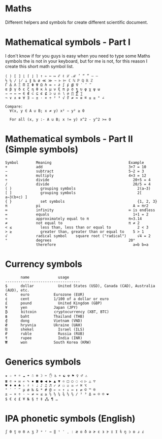 # Maths
Different helpers and symbols for create different scientific document.

# Mathematical symbols - Part I 
I don't know if for you guys is easy when you need to type some Maths symbols the is not in your keyboard, but for me is not, for this reason I create this short math symbol list.
```
⟨ ⟩ ⟦ ⟧ ⌊ ⌈ ⌋ ⌉ ↑ ⇐ ← ↦ ℰ ℓ ℒ ℳ ’ “ ” – —
½ ¼ ∕ ∤ ⊥ ∥ ‰ ø ≪ ≫ ~ ⊢ ⊨ ℂ ℕ ℙ ℚ ℝ ℤ 
Γ Δ Λ Ξ Π Σ Φ Ψ Ω ℏ ∞ ∘ ∂ ∫ ∮ ∯ ∇ ′ ″ ‴ 
α β γ δ ε ζ η θ κ λ μ ν ξ π ρ σ τ υ φ χ ψ ω
⇒ → ⇔ ↔ ∈ ∉ ⊂ ⊆ ⊄ ⊈ ⊃ ∪ ∩ ∖ ∅ ∏ ∑̅̂⃗̇̈ ∑
¬ ∨ ∧ ⊕ ∀ ∃ − ± · × ÷ ² ³ √ ∛ ≠ ≈ ≡ ≝ ≤ ≥ ° ∠

Compare:
  ∀(x, y ∈ A ∪ B; x ≠ y) x² − y² ≥ 0

  For all (x, y :- A u B; x != y) x^2 - y^2 >= 0

```

# Mathematical symbols - Part II (Simple symbols)
```
Symbol 	      Meaning 	                                Example
+ 	          add 	                                    3+7 = 10
− 	          subtract 	                                5−2 = 3
× 	          multiply 	                                4×3 = 12
÷ 	          divide 	                                  20÷5 = 4
/ 	          divide 	                                  20/5 = 4
( ) 	        grouping symbols 	                        2(a−3)
[ ] 	        grouping symbols 	                        2[ a−3(b+c) ]
{ } 	        set symbols 	                            {1, 2, 3}
π 	          pi 	                                      A = πr2
∞ 	          infinity 	                                ∞ is endless
= 	          equals 	                                  1+1 = 2
≈             approximately equal to π                  π≈3.14
≠ 	          not equal to 	                            π ≠ 2
< ≤ 	        less than, less than or equal to 	        2 < 3
> ≥ 	        greater than, greater than or equal to 	  5 > 1
√             radical symbol 	square root ("radical") 	√4 = 2
° 	          degrees 	                                20°
              therefore  	                              a=b b=a
```

# Currency symbols
```
 	   name 	        usage
----------------------------------  
$	   dollar	        United States (USD), Canada (CAD), Australia (AUD), etc.
€	   euro	          Eurozone (EUR)
¢	   cent	          1/100 of a dollar or euro
£	   pound	        United Kingdom (GBP)
¥	   yen	          Japan (JPY)
₿	   bitcoin	      cryptocurrency (XBT, BTC)
฿	   baht	          Thailand (THB)
₫	   dong	          Vietnam (VND)
₴	   hryvnia	      Ukraine (UAH)
₪	   shekel	        Israel (ILS)
₽	   ruble	        Russia (RUB)
₹	   rupee	        India (INR)
₩	   won	          South Korea (KRW)
```

# Generics symbols
```
★ ☆ ☀ ☼ ☁ ☂ ☃ ❄ ☽ ✂ ✋ ♿ ⌖ ☯ ☢ ⚑ ♀ ♂ ⚠︎
☎ ✆ ✈ ✉ ✍ ✎ ▪ ■ ● ◀︎ ▶︎ ▲ ▼ ▫︎ □ ○ ◌ ◁︎ ▷ △ ▽
♥ ♦ ♠ ♣ ♭ ♯ ♮ ♩ ♪ ♫ ♬ ✓ ✗ ☐ ☑︎ ☒ ⏎ ⌘ ⌥
° ′ ″ ‴ µ ø ‰ & * # @ ← → ↑ ↓ ↔︎ ↕︎ ⇄ © ™ ®
± − × ÷ · ~ ≠ ≈ ≤ ≥ ½ ½ ¼ ¾ ⅓ ⅔ ∕ ² ³ Δ ∞ ☺ ☹ ❤
$ € ¢ £ ¥ № § † ‡ ⁂ ¶ …
```

#  IPA phonetic symbols (English)
```
ʃ θ t̬ ʊ ʊ̈ ʌ ʒ ʔ ᵊ ʳ → ‖ ᵗ ˈ ˌ ː æ ɑ ð ə ɚ ɛ ɜ ɝ ɪ ɪ̈ ɫ ŋ ɔ ɒ ɹ ɾ
```
